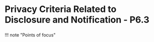 # Privacy Criteria Related to Disclosure and Notification - P6.3


### 

!!! note "Points of focus"

